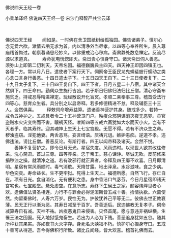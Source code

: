 佛说四天王经一卷


小乘单译经
佛说四天王经一卷
宋沙门释智严共宝云译


　　

佛说四天王经
　　闻如是。一时佛在舍卫国祇树给孤独园。佛告诸弟子。慎尔心念无爱六欲。漱情去垢无求为首。内以清净外当尽孝。以四等心奉养所生。晨入尊庙稽首悔过。朝禀暮诵思经妙义。以佛重戒治心秽病。斋肃静处数息禅定。反流尽源以求道真。
　　寿命犹电恍惚即灭。斋日责心慎身守口。诸天斋日伺人善恶。须弥山上即第二忉利天。天帝名因。福德巍巍典主四天。四天神王即因四镇王也。各理一方。常以月八日。遣使者下案行天下。伺察帝王臣民龙鬼蜎蜚蚑行蠕动之类心念口言身行善恶。十四日遣太子下。十五日四天王自下。二十三日使者复下。二十九日太子复下。三十日四王复自下。四王下者。日月五星二十八宿。其中诸天佥然俱下。四王命曰。勤伺众生施行吉凶。若于斯日归佛归法归比丘僧。清心守斋布施贫乏。持戒忍辱精进禅定。玩经散说开化盲冥。孝顺二亲奉事三尊。稽首受法行四等心。慈育众生者。具分别之以启帝释。若多修德精进不怠。释及辅臣三十三人。佥然俱喜。
　　释敕伺命增寿益算。遣诸善神营护其身。随戒多少。若持一戒令五神护之。五戒具者令二十五神营卫门户。殃疫众邪阴谋消灭夜无恶梦。县官盗贼水火灾变终而不害。禳祸灭怪。唯斯四等五戒六斋犹如大水而灭小火。岂有不灭者乎。临其寿终。迎其魂神上生天上七宝宫殿。无愿不得。若有不济众生之命。秽浊盗窃。淫犯他妻。两舌恶骂。妄言绮语。厌祷咒诅。嫉妒恚痴。逆道不孝。违佛违法。谤比丘僧。善恶反论。有斯行者。四王以闻帝释及诸天。佥然不悦。
　　善神不复营护之。即令日月无光。星宿失度。风雨违时。以现世人欲其改往修来。洗心斋肃。首过三尊。四等养亲。忠于帝王。慈心谏诤。尽诚无欺。反前修来捐秽浊之操。就清净之道。若有改邪行就正真者。帝释及四王靡不欢喜。日月即清明。星宿有常风雨顺时。毒气消歇。天降甘露。地出泽泉。水谷滋味。食之少病。华色奕奕。寿命益长。生不更牢狱。死得上生天上。福德所愿。自然飞行。存亡自在。项有日光。食自消化。无有便利之患。身中香洁口气苾芬。今日月星宿即诸天宫宅也。七宝殿堂。悬处虚空。在意所志。寿终下生侯王之家。颜容炜烨见者心欢。逢佛值法贤圣相连。力行不与罪会必得泥洹斯皆五戒十善。捡情执欲。六斋使然。拘留秦佛时。人寿六万岁。民性无为。护彼犹养己平等无二。彼佛去世正教衰薄。民无正行以渐为恶。其寿日减至于百岁。吾善逝后。民违佛教无复孝子。伺命减算寿日有减。天神不祐。凶疫恶鬼日来侵害。灾怪首尾。愿与意违非祸纵横。生罹王法之囹圄。死入地狱饿鬼畜生。若出为人必为下贱。善恶追身犹如五谷。随其所种获其果实。亦如夜书火灭字存。身死名灭殃福不朽。慎护尔心摄身守口。五戒十善可从得道。吾今得佛积行所致。诸比丘闻经。皆大欢喜。稽首礼佛而去。


